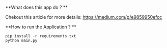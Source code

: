 **What does this app do ? **

Chekout this article for more details: https://medium.com/p/e9859950efcc

**How to run the Application ? **
```
pip install -r requirements.txt 
python main.py
```
